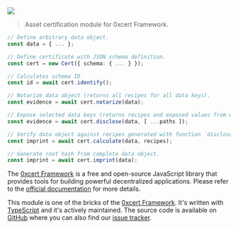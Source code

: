<img src="../../assets/cover-sub.png" />

> Asset certification module for 0xcert Framework.

```ts
// Define arbitrary data object.
const data = { ... };

// Define certificate with JSON schema definition.
const cert = new Cert({ schema: { ... } });

// Calculates schema ID
const id = await cert.identify();

// Notarize data object (returns all recipes for all data keys).
const evidence = await cert.notarize(data);

// Expose selected data keys (returns recipes and exposed values from which an imprint can be calculated).
const evidence = await cert.disclose(data, [ ...paths ]);

// Verify data object against recipes generated with function `disclose` (if object is valid, an imprint is the root hash).
const imprint = await cert.calculate(data, recipes);

// Generate root hash from complete data object.
const imprint = await cert.imprint(data);
```

The [0xcert Framework](https://docs.0xcert.org) is a free and open-source JavaScript library that provides tools for building powerful decentralized applications. Please refer to the [official documentation](https://docs.0xcert.org) for more details.

This module is one of the bricks of the [0xcert Framework](https://docs.0xcert.org). It's written with [TypeScript](https://www.typescriptlang.org) and it's actively maintained. The source code is available on [GitHub](https://github.com/0xcert/framework) where you can also find our [issue tracker](https://github.com/0xcert/framework/issues).
